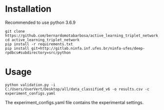 # Installation

Recommended to use python 3.6.9

```
git clone https://github.com/bernardomotabarbosa/active_learning_triplet_network.git
cd active_learning_triplet_network
pip install -r requirements.txt
pip install git+http://gitlab.ninfa.inf.ufes.br/ninfa-ufes/deep-rpdbcs#subdirectory=src/python
```

# Usage
```
python validation.py -i C:/Users/UserVert/Desktop/all/data_classified_v6 -o results.csv -c experiment_configs.yaml
```

The experiment_configs.yaml file contains the experimental settings.
